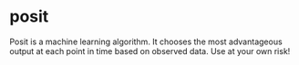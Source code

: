 # posit
Posit is a machine learning algorithm.  It chooses the most advantageous output at each point in time based on observed data.  Use at your own risk!
